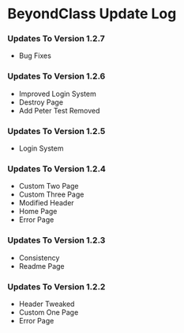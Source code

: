 # BeyondClass Update Log
### Updates To Version 1.2.7
* Bug Fixes

### Updates To Version 1.2.6
* Improved Login System
* Destroy Page
* Add Peter Test Removed

### Updates To Version 1.2.5
* Login System

### Updates To Version 1.2.4
* Custom Two Page
* Custom Three Page
* Modified Header
* Home Page
* Error Page

### Updates To Version 1.2.3
* Consistency
* Readme Page

### Updates To Version 1.2.2

* Header Tweaked
* Custom One Page
* Error Page
